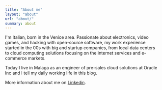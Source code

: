 ```yaml
---
title: "About me"
layout: "about"
url: "about/"
summary: about
---
```


I'm Italian, born in the Venice area. Passionate about electronics, video games, and hacking with open-source software, my work experience started in the 00s with big and startup companies, from local data centers to cloud computing solutions focusing on the internet services and e-commerce markets. 

Today I live in Malaga as an engineer of pre-sales cloud solutions at Oracle Inc and I tell my daily working life in this blog.

More information about me on [Linkedin](https://www.linkedin.com/in/enricopesce/).